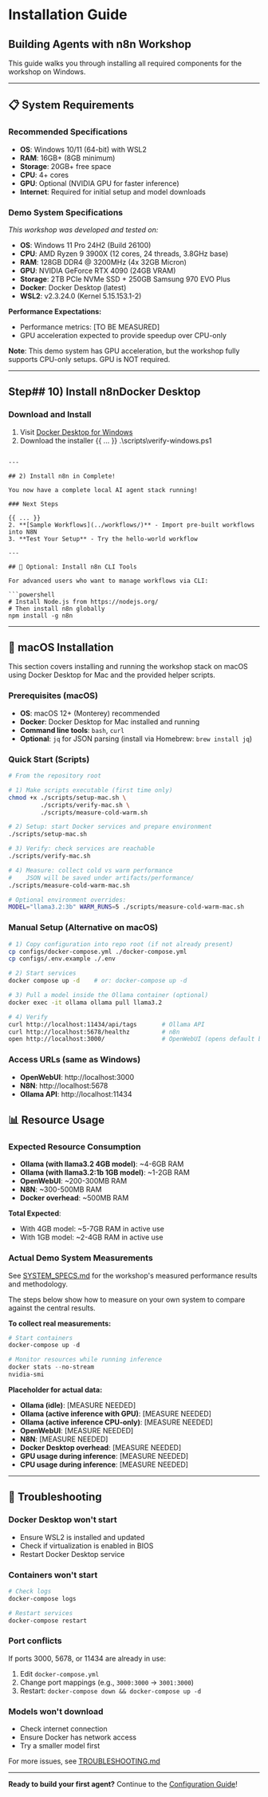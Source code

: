 # Installation Guide
## Building Agents with n8n Workshop

This guide walks you through installing all required components for the workshop on Windows.

---

## 📋 System Requirements

### Recommended Specifications
- **OS**: Windows 10/11 (64-bit) with WSL2
- **RAM**: 16GB+ (8GB minimum)
- **Storage**: 20GB+ free space
- **CPU**: 4+ cores
- **GPU**: Optional (NVIDIA GPU for faster inference)
- **Internet**: Required for initial setup and model downloads

### Demo System Specifications
*This workshop was developed and tested on:*
- **OS**: Windows 11 Pro 24H2 (Build 26100)
- **CPU**: AMD Ryzen 9 3900X (12 cores, 24 threads, 3.8GHz base)
- **RAM**: 128GB DDR4 @ 3200MHz (4x 32GB Micron)
- **GPU**: NVIDIA GeForce RTX 4090 (24GB VRAM)
- **Storage**: 2TB PCIe NVMe SSD + 250GB Samsung 970 EVO Plus
- **Docker**: Docker Desktop (latest)
- **WSL2**: v2.3.24.0 (Kernel 5.15.153.1-2)

**Performance Expectations:**
- Performance metrics: [TO BE MEASURED]
- GPU acceleration expected to provide speedup over CPU-only

**Note**: This demo system has GPU acceleration, but the workshop fully supports CPU-only setups. GPU is NOT required.

---

## Step## 10) Install n8nDocker Desktop

### Download and Install

1. Visit [Docker Desktop for Windows](https://www.docker.com/products/docker-desktop/)
2. Download the installer
{{ ... }}
.\scripts\verify-windows.ps1
```

---

## 2) Install n8n in Complete!

You now have a complete local AI agent stack running!

### Next Steps

{{ ... }}
2. **[Sample Workflows](../workflows/)** - Import pre-built workflows into N8N
3. **Test Your Setup** - Try the hello-world workflow

---

## 🔧 Optional: Install n8n CLI Tools

For advanced users who want to manage workflows via CLI:

```powershell
# Install Node.js from https://nodejs.org/
# Then install n8n globally
npm install -g n8n
```

---

## 🍎 macOS Installation

This section covers installing and running the workshop stack on macOS using Docker Desktop for Mac and the provided helper scripts.

### Prerequisites (macOS)

- **OS**: macOS 12+ (Monterey) recommended
- **Docker**: Docker Desktop for Mac installed and running
- **Command line tools**: `bash`, `curl`
- **Optional**: `jq` for JSON parsing (install via Homebrew: `brew install jq`)

### Quick Start (Scripts)

```bash
# From the repository root

# 1) Make scripts executable (first time only)
chmod +x ./scripts/setup-mac.sh \
         ./scripts/verify-mac.sh \
         ./scripts/measure-cold-warm.sh

# 2) Setup: start Docker services and prepare environment
./scripts/setup-mac.sh

# 3) Verify: check services are reachable
./scripts/verify-mac.sh

# 4) Measure: collect cold vs warm performance
#    JSON will be saved under artifacts/performance/
./scripts/measure-cold-warm-mac.sh

# Optional environment overrides:
MODEL="llama3.2:3b" WARM_RUNS=5 ./scripts/measure-cold-warm-mac.sh
```

### Manual Setup (Alternative on macOS)

```bash
# 1) Copy configuration into repo root (if not already present)
cp configs/docker-compose.yml ./docker-compose.yml
cp configs/.env.example ./.env

# 2) Start services
docker compose up -d    # or: docker-compose up -d

# 3) Pull a model inside the Ollama container (optional)
docker exec -it ollama ollama pull llama3.2

# 4) Verify
curl http://localhost:11434/api/tags       # Ollama API
curl http://localhost:5678/healthz         # n8n
open http://localhost:3000/                # OpenWebUI (opens default browser)
```

### Access URLs (same as Windows)

- **OpenWebUI**: http://localhost:3000
- **N8N**: http://localhost:5678
- **Ollama API**: http://localhost:11434

## 📊 Resource Usage

### Expected Resource Consumption

- **Ollama (with llama3.2 4GB model)**: ~4-6GB RAM
- **Ollama (with llama3.2:1b 1GB model)**: ~1-2GB RAM
- **OpenWebUI**: ~200-300MB RAM
- **N8N**: ~300-500MB RAM
- **Docker overhead**: ~500MB RAM

**Total Expected**: 
- With 4GB model: ~5-7GB RAM in active use
- With 1GB model: ~2-4GB RAM in active use

### Actual Demo System Measurements
See [SYSTEM_SPECS.md](./SYSTEM_SPECS.md#performance-metrics-from-demo-system) for the workshop's measured performance results and methodology.

The steps below show how to measure on your own system to compare against the central results.

**To collect real measurements:**
```powershell
# Start containers
docker-compose up -d

# Monitor resources while running inference
docker stats --no-stream
nvidia-smi
```

**Placeholder for actual data:**
- **Ollama (idle)**: [MEASURE NEEDED]
- **Ollama (active inference with GPU)**: [MEASURE NEEDED]
- **Ollama (active inference CPU-only)**: [MEASURE NEEDED]
- **OpenWebUI**: [MEASURE NEEDED]
- **N8N**: [MEASURE NEEDED]
- **Docker Desktop overhead**: [MEASURE NEEDED]
- **GPU usage during inference**: [MEASURE NEEDED]
- **CPU usage during inference**: [MEASURE NEEDED]

---

## 🛟 Troubleshooting

### Docker Desktop won't start
- Ensure WSL2 is installed and updated
- Check if virtualization is enabled in BIOS
- Restart Docker Desktop service

### Containers won't start
```powershell
# Check logs
docker-compose logs

# Restart services
docker-compose restart
```

### Port conflicts
If ports 3000, 5678, or 11434 are already in use:
1. Edit `docker-compose.yml`
2. Change port mappings (e.g., `3000:3000` → `3001:3000`)
3. Restart: `docker-compose down && docker-compose up -d`

### Models won't download
- Check internet connection
- Ensure Docker has network access
- Try a smaller model first

For more issues, see [TROUBLESHOOTING.md](./TROUBLESHOOTING.md)

---

**Ready to build your first agent?** Continue to the [Configuration Guide](./CONFIGURATION.md)!
